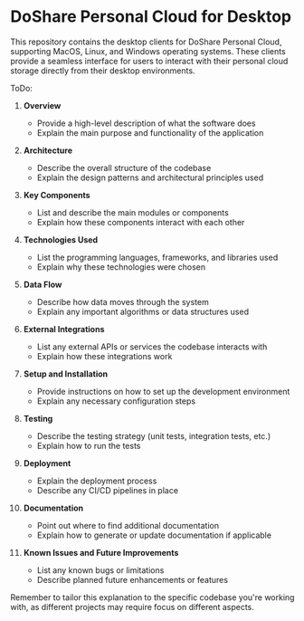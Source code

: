 # DoShare Personal Cloud for Desktop

This repository contains the desktop clients for DoShare Personal Cloud, supporting MacOS, Linux, and Windows operating systems. These clients provide a seamless interface for users to interact with their personal cloud storage directly from their desktop environments.

ToDo:
1. **Overview**
   - Provide a high-level description of what the software does
   - Explain the main purpose and functionality of the application

2. **Architecture**
   - Describe the overall structure of the codebase
   - Explain the design patterns and architectural principles used

3. **Key Components**
   - List and describe the main modules or components
   - Explain how these components interact with each other

4. **Technologies Used**
   - List the programming languages, frameworks, and libraries used
   - Explain why these technologies were chosen

5. **Data Flow**
   - Describe how data moves through the system
   - Explain any important algorithms or data structures used

6. **External Integrations**
   - List any external APIs or services the codebase interacts with
   - Explain how these integrations work

7. **Setup and Installation**
   - Provide instructions on how to set up the development environment
   - Explain any necessary configuration steps

8. **Testing**
   - Describe the testing strategy (unit tests, integration tests, etc.)
   - Explain how to run the tests

9. **Deployment**
   - Explain the deployment process
   - Describe any CI/CD pipelines in place

10. **Documentation**
    - Point out where to find additional documentation
    - Explain how to generate or update documentation if applicable

11. **Known Issues and Future Improvements**
    - List any known bugs or limitations
    - Describe planned future enhancements or features

Remember to tailor this explanation to the specific codebase you're working with, as different projects may require focus on different aspects.
